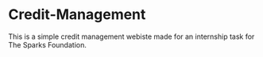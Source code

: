 # Credit-Management
This is a simple credit management webiste made for an internship task for The Sparks Foundation.

